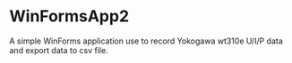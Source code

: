 # WinFormsApp2
A simple WinForms application use to record Yokogawa wt310e U/I/P data and export data to csv file.
